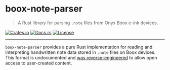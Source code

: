 # boox-note-parser

> A Rust library for parsing `.note` files from Onyx Boox e-ink devices.

[![Crates.io](https://img.shields.io/crates/v/boox-note-parser.svg)](https://crates.io/crates/boox-note-parser)
[![Docs.rs](https://docs.rs/boox-note-parser/badge.svg)](https://docs.rs/boox-note-parser)
[![License](https://img.shields.io/crates/l/boox-note-parser.svg)](https://github.com/hhornbacher/boox-note-parser/blob/main/LICENSE)

---

`boox-note-parser` provides a pure Rust implementation for reading and interpreting handwritten note data stored in `.note` files on Boox devices.  
This format is undocumented and [was reverse-engineered](docs/format.md) to allow open access to user-created content.


